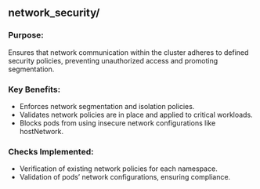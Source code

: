 ## network_security/

### Purpose:
Ensures that network communication within the cluster adheres to defined security policies, preventing unauthorized access and promoting segmentation.

### Key Benefits:
- Enforces network segmentation and isolation policies.
- Validates network policies are in place and applied to critical workloads.
- Blocks pods from using insecure network configurations like hostNetwork.

### Checks Implemented:
- Verification of existing network policies for each namespace.
- Validation of pods’ network configurations, ensuring compliance.